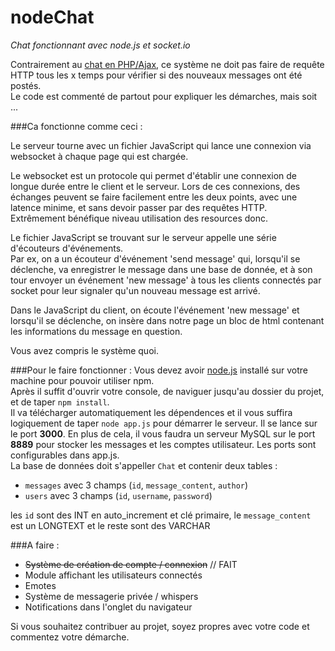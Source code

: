 nodeChat
========

*Chat fonctionnant avec node.js et socket.io*

Contrairement au [chat en PHP/Ajax](https://github.com/voidgraphics/ajaxChat), ce système ne doit pas faire de requête HTTP tous les x temps pour vérifier si des nouveaux messages ont été postés.  
Le code est commenté de partout pour expliquer les démarches, mais soit ...

###Ca fonctionne comme ceci :

Le serveur tourne avec un fichier JavaScript qui lance une connexion via websocket à chaque page qui est chargée. 

Le websocket est un protocole qui permet d'établir une connexion de longue durée entre le client et le serveur. Lors de ces connexions, des échanges peuvent se faire facilement entre les deux points, avec une latence minime, et sans devoir passer par des requêtes HTTP.  
Extrêmement bénéfique niveau utilisation des resources donc.

Le fichier JavaScript se trouvant sur le serveur appelle une série d'écouteurs d'événements.  
Par ex, on a un écouteur d'événement 'send message' qui, lorsqu'il se déclenche, va enregistrer le message dans une base de donnée, et à son tour envoyer un événement 'new message' à tous les clients connectés par socket pour leur signaler qu'un nouveau message est arrivé.  

Dans le JavaScript du client, on écoute l'événement 'new message' et lorsqu'il se déclenche, on insère dans notre page un bloc de html contenant les informations du message en question.

Vous avez compris le système quoi.


###Pour le faire fonctionner :
Vous devez avoir [node.js](http://nodejs.org) installé sur votre machine pour pouvoir utiliser npm.  
Après il suffit d'ouvrir votre console, de naviguer jusqu'au dossier du projet, et de taper `npm install`.  
Il va télécharger automatiquement les dépendences et il vous suffira logiquement de taper `node app.js` pour démarrer le serveur. Il se lance sur le port **3000**. En plus de cela, il vous faudra un serveur MySQL sur le port **8889** pour stocker les messages et les comptes utilisateur. Les ports sont configurables dans app.js.  
La base de données doit s'appeller `Chat` et contenir deux tables :  

  
- `messages` avec 3 champs (`id`, `message_content`, `author`)  
- `users` avec 3 champs (`id`, `username`, `password`)

les `id` sont des INT en auto_increment et clé primaire, le `message_content` est un LONGTEXT et le reste sont des VARCHAR


###A faire :

- ~~Système de création de compte / connexion~~ // FAIT  
- Module affichant les utilisateurs connectés  
- Emotes  
- Système de messagerie privée / whispers  
- Notifications dans l'onglet du navigateur

Si vous souhaitez contribuer au projet, soyez propres avec votre code et commentez votre démarche.